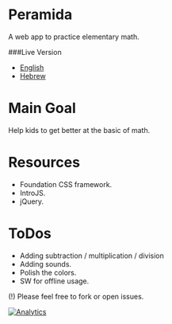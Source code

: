 Peramida
========

A web app to practice elementary math.

###Live Version
* [English](http://greenido.github.io/peramida-1/) 
* [Hebrew](http://greenido.github.io/peramida-1/index-he.html)

Main Goal
=========
Help kids to get better at the basic of math.

Resources
=========
* Foundation CSS framework.
* IntroJS.
* jQuery.

ToDos
=====
* Adding subtraction / multiplication / division
* Adding sounds.
* Polish the colors.
* SW for offline usage.

(!) Please feel free to fork or open issues.


[![Analytics](https://ga-beacon.appspot.com/UA-65622529-1/Peramida-1/main)](https://github.com/igrigorik/ga-beacon)

